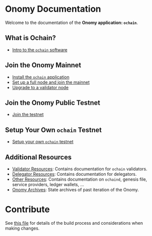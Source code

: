 <!--
parent:
  order: false
layout: home
-->

# Onomy Documentation

Welcome to the documentation of the **Onomy application: `ochain`**.

## What is Ochain?

- [Intro to the `ochain` software](./ochain-tutorials/what-is-ochain.md)

## Join the Onomy Mainnet

- [Install the `ochain` application](./ochain-tutorials/installation.md)
- [Set up a full node and join the mainnet](./ochain-tutorials/join-mainnet.md)
- [Upgrade to a validator node](./validators/validator-setup.md)

## Join the Onomy Public Testnet

- [Join the testnet](./ochain-tutorials/join-testnet.md)

## Setup Your Own `ochain` Testnet

- [Setup your own `ochain` testnet](./ochain-tutorials/deploy-testnet.md)

## Additional Resources

- [Validator Resources](./validators/README.md): Contains documentation for `ochain` validators.
- [Delegator Resources](./delegators/README.md): Contains documentation for delegators.
- [Other Resources](./resources/README.md): Contains documentation on `ochaind`, genesis file, service providers, ledger wallets, ...
- [Onomy Archives](./resources/archives.md): State archives of past iteration of the Onomy.

# Contribute

See [this file](./DOCS_README.md) for details of the build process and
considerations when making changes.